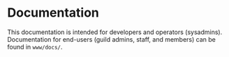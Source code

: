 # Documentation

This documentation is intended for developers and operators (sysadmins).
Documentation for end-users (guild admins, staff, and members) can be found in `www/docs/`.
